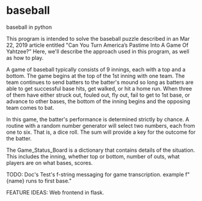 # baseball
baseball in python

This program is intended to solve the baseball puzzle described in an Mar 22, 2019 article entitled "Can You Turn America’s Pastime Into A Game Of Yahtzee?" Here, we'll describe the approach used in this program, as well as how to play.

A game of baseball typically consists of 9 innings, each with a top and a bottom. The game begins at the top of the 1st inning with one team. The team continues to send batters to the batter's mound so long as batters are able to get successful base hits, get walked, or hit a home run. When three of them have either struck out, fouled out, fly out, fail to get to 1st base, or advance to other bases, the bottom of the inning begins and the opposing team comes to bat.    

In this game, the batter's performance is determined strictly by chance. A routine with a random number generator will select two numbers, each from one to six. That is, a dice roll. The sum will provide a key for the outcome for the batter.

The Game_Status_Board is a dictionary that contains details of the situation. This includes the inning, whether top or bottom, number of outs, what players are on what bases, scores.

TODO:
Doc's
Test's
f-string messaging for game transcription. example f"{name} runs to first base."

FEATURE IDEAS:
Web frontend in flask.
